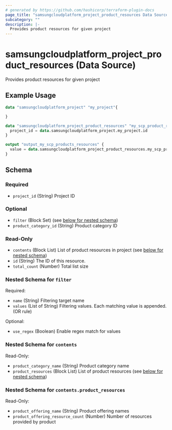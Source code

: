 ```yaml
---
# generated by https://github.com/hashicorp/terraform-plugin-docs
page_title: "samsungcloudplatform_project_product_resources Data Source - samsungcloudplatform"
subcategory: ""
description: |-
  Provides product resources for given project
---
```


# samsungcloudplatform_project_product_resources (Data Source)

Provides product resources for given project

## Example Usage

```terraform
data "samsungcloudplatform_project" "my_project"{

}

data "samsungcloudplatform_project_product_resources" "my_scp_product_resources" {
  project_id = data.samsungcloudplatform_project.my_project.id
}

output "output_my_scp_products_resources" {
  value = data.samsungcloudplatform_project_product_resources.my_scp_product_resources
}
```

<!-- schema generated by tfplugindocs -->
## Schema

### Required

- `project_id` (String) Project ID

### Optional

- `filter` (Block Set) (see [below for nested schema](#nestedblock--filter))
- `product_category_id` (String) Product category ID

### Read-Only

- `contents` (Block List) List of product resources in project (see [below for nested schema](#nestedblock--contents))
- `id` (String) The ID of this resource.
- `total_count` (Number) Total list size

<a id="nestedblock--filter"></a>
### Nested Schema for `filter`

Required:

- `name` (String) Filtering target name
- `values` (List of String) Filtering values. Each matching value is appended. (OR rule)

Optional:

- `use_regex` (Boolean) Enable regex match for values


<a id="nestedblock--contents"></a>
### Nested Schema for `contents`

Read-Only:

- `product_category_name` (String) Product category name
- `product_resources` (Block List) List of product resources (see [below for nested schema](#nestedblock--contents--product_resources))

<a id="nestedblock--contents--product_resources"></a>
### Nested Schema for `contents.product_resources`

Read-Only:

- `product_offering_name` (String) Product offering names
- `product_offering_resource_count` (Number) Number of resources provided by product


